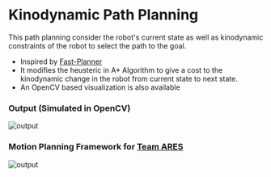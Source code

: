 # Kinodynamic Path Planning 

This path planning consider the robot's current state as well as kinodynamic
constraints of the robot to select the path to the goal.

- Inspired by [Fast-Planner](https://github.com/HKUST-Aerial-Robotics/Fast-Planner)
- It modifies the heusteric in A* Algorithm to give a cost to the kinodynamic
change in the robot from current state to next state.
- An OpenCV based visualization is also available

### Output (Simulated in OpenCV)
![output](output.jpg)
 
### Motion Planning Framework for [Team ARES](https://github.com/teamares)
![output](output.gif)
